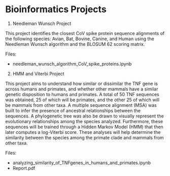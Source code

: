 # Bioinformatics Projects

1. Needleman Wunsch Project

This project identifies the closest CoV spike protein sequence alignments of the following species: Avian, Bat, Bovine, Canine, and Human using the Needleman Wunsch algorithm and the BLOSUM 62 scoring matrix.

Files:
- needleman_wunsch_algorithm_CoV_spike_proteins.ipynb


2. HMM and Viterbi Project

This project aims to understand how similar or dissimilar the TNF gene is across humans and primates, and whether other mammals have a similar genetic disposition to humans and primates. A total of 50 TNF sequences was obtained, 25 of which will be primates, and the other 25 of which will be mammals from other taxa. A multiple sequence alignment (MSA) was built to infer the presence of ancestral relationships between the sequences. A phylogenetic tree was also be drawn to visually represent the evolutionary relationships among the species analyzed. Furthermore, these sequences will be trained through a Hidden Markov Model (HMM) that then later computes a log-Viterbi score. These analyses will help determine the similarity between the species among the primate clade and mammals from other taxa.

Files:
- analyzing_similarity_of_TNFgenes_in_humans_and_primates.ipynb
- Report.pdf


